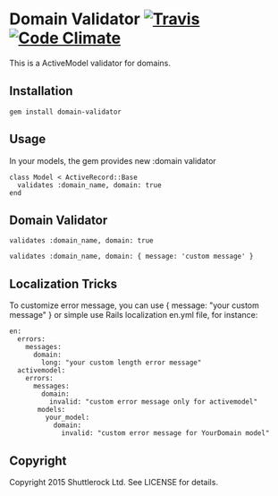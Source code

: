 Domain Validator [![Travis](https://secure.travis-ci.org/Shuttlerock/domain_validator.png)](http://travis-ci.org/Shuttlerock/domain_validator) [![Code Climate](https://codeclimate.com/github/Shuttlerock/domain_validator/badges/gpa.svg)](https://codeclimate.com/github/Shuttlerock/domain_validator)
============================

This is a ActiveModel validator for domains.

Installation
------------
    gem install domain-validator

Usage
-------

In your models, the gem provides new :domain validator

    class Model < ActiveRecord::Base
      validates :domain_name, domain: true
    end


Domain Validator
----------------

    validates :domain_name, domain: true

    validates :domain_name, domain: { message: 'custom message' }

Localization Tricks
-------------------
To customize error message, you can use { message: "your custom message" } or simple use Rails localization en.yml file, for instance:

    en:
      errors:
        messages:
          domain:
            long: "your custom length error message"
      activemodel:
        errors:
          messages:
            domain:
              invalid: "custom error message only for activemodel"
           models:
             your_model:
               domain:
                 invalid: "custom error message for YourDomain model"


Copyright
---------

Copyright 2015 Shuttlerock Ltd. See LICENSE for details.
